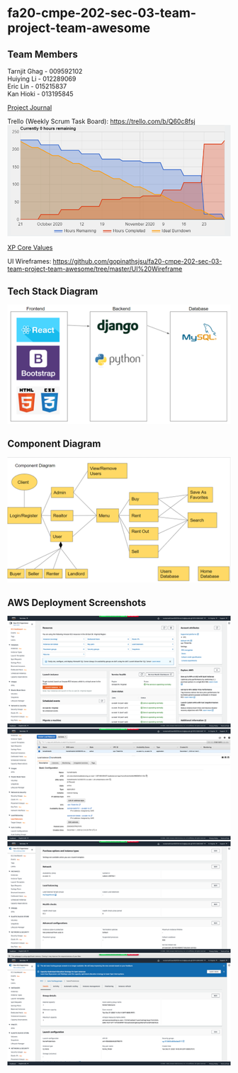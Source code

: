 # fa20-cmpe-202-sec-03-team-project-team-awesome

## Team Members

Tarnjit Ghag - 009592102  
Huiying Li - 012289069  
Eric Lin - 015215837  
Kan Hioki - 013195845  

[Project Journal](ProjectJournal.md)

Trello (Weekly Scrum Task Board): https://trello.com/b/Q60c8fsj
![Burndown_chart](Screenshots/Burndown_chart.PNG)

[XP Core Values](ProjectJournal.md)

UI Wireframes: https://github.com/gopinathsjsu/fa20-cmpe-202-sec-03-team-project-team-awesome/tree/master/UI%20Wireframe

## Tech Stack Diagram

![Tech_Stack_Diagram](Screenshots/Tech_Stack_Diagram.PNG)

## Component Diagram

![Component_Diagram](Screenshots/Component_Diagram.PNG)

## AWS Deployment Screenshots

![ec2_dashboard](Screenshots/ec2_dashboard.png)
![load_balancer_dashboard](Screenshots/load_balancer_dashboard.png)
![loadbalancer_auto_scale](Screenshots/loadbalancer_auto_scale.png)
![auto_scale_dashboard](Screenshots/auto_scale_dashboard.png)
